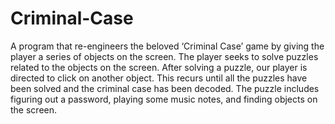 # Criminal-Case
A program that re-engineers the beloved ‘Criminal Case’ game by giving the player a series of objects on the screen.  The player seeks to solve puzzles related to the objects on the screen. After solving a puzzle, our player is directed to click on another object. This recurs until all the puzzles have been solved and the criminal case has been decoded. The puzzle includes figuring out a password, playing some music notes, and finding objects on the screen. 
